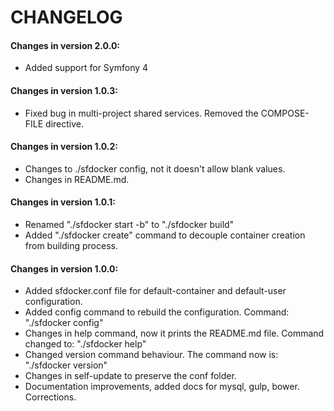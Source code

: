 CHANGELOG
=========

#### Changes in version 2.0.0:

* Added support for Symfony 4

#### Changes in version 1.0.3:

* Fixed bug in multi-project shared services. Removed the COMPOSE-FILE directive.

#### Changes in version 1.0.2:

* Changes to ./sfdocker config, not it doesn't allow blank values.
* Changes in README.md.

#### Changes in version 1.0.1:

* Renamed "./sfdocker start -b" to "./sfdocker build"
* Added "./sfdocker create" command to decouple container creation from building process.

#### Changes in version 1.0.0:

* Added sfdocker.conf file for default-container and default-user configuration.
* Added config command to rebuild the configuration. Command: "./sfdocker config"
* Changes in help command, now it prints the README.md file. Command changed to: "./sfdocker help"
* Changed version command behaviour. The command now is: "./sfdocker version"
* Changes in self-update to preserve the conf folder.
* Documentation improvements, added docs for mysql, gulp, bower. Corrections.




